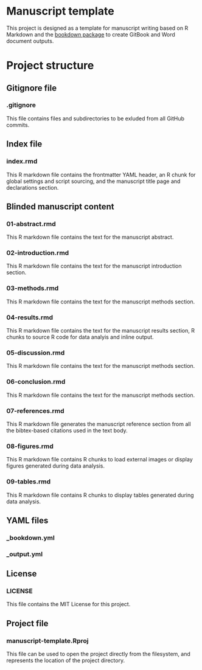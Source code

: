 # Manuscript template

This project is designed as a template for manuscript writing based on R Markdown and the [bookdown package](<https://bookdown.org/>) to create GitBook and Word document outputs.

# Project structure

## Gitignore file

### .gitignore

This file contains files and subdirectories to be exluded from all GitHub commits.

## Index file

### index.rmd

This R markdown file contains the frontmatter YAML header, an R chunk for global settings and script sourcing, and the manuscript title page and declarations section.

## Blinded manuscript content

### 01-abstract.rmd

This R markdown file contains the text for the manuscript abstract.

### 02-introduction.rmd

This R markdown file contains the text for the manuscript introduction section.

### 03-methods.rmd

This R markdown file contains the text for the manuscript methods section.

### 04-results.rmd

This R markdown file contains the text for the manuscript results section, R chunks to source R code for data analyis and inline output.

### 05-discussion.rmd

This R markdown file contains the text for the manuscript methods section.

### 06-conclusion.rmd

This R markdown file contains the text for the manuscript methods section.

### 07-references.rmd

This R markdown file generates the manuscript reference section from all the bibtex-based citations used in the text body.

### 08-figures.rmd

This R markdown file contains R chunks to load external images or display figures generated during data analysis.

### 09-tables.rmd

This R markdown file contains R chunks to display tables generated during data analysis.

## YAML files

### _bookdown.yml

### _output.yml

## License

### LICENSE

This file contains the MIT License for this project.

## Project file

### manuscript-template.Rproj

This file can be used to open the project directly from the filesystem, and represents the location of the project directory.
